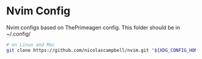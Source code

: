 # Nvim Config
Nvim configs based on ThePrimeagen config. This folder should be in ~/.config/
```bash
# on Linux and Mac
git clone https://github.com/nicolascampbell/nvim.git "${XDG_CONFIG_HOME:-$HOME/.config}"/nvim
```
